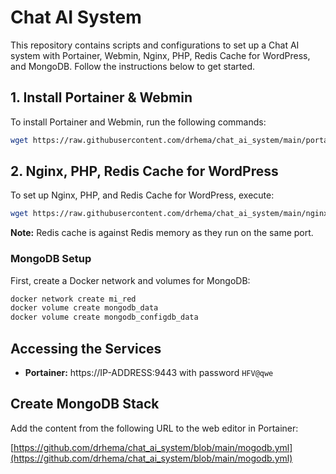 
# Chat AI System

This repository contains scripts and configurations to set up a Chat AI system with Portainer, Webmin, Nginx, PHP, Redis Cache for WordPress, and MongoDB. Follow the instructions below to get started.

## 1. Install Portainer & Webmin

To install Portainer and Webmin, run the following commands:

```bash
wget https://raw.githubusercontent.com/drhema/chat_ai_system/main/portainer.sh && chmod +x portainer.sh && ./portainer.sh
```

## 2. Nginx, PHP, Redis Cache for WordPress

To set up Nginx, PHP, and Redis Cache for WordPress, execute:

```bash
wget https://raw.githubusercontent.com/drhema/chat_ai_system/main/nginx-php-redis.sh && chmod +x nginx-php-redis.sh && ./nginx-php-redis.sh
```

**Note:** Redis cache is against Redis memory as they run on the same port.

### MongoDB Setup

First, create a Docker network and volumes for MongoDB:

```bash
docker network create mi_red
docker volume create mongodb_data
docker volume create mongodb_configdb_data
```

## Accessing the Services

- **Portainer:** https://IP-ADDRESS:9443 with password `HFV@qwe`

## Create MongoDB Stack

Add the content from the following URL to the web editor in Portainer:

[https://github.com/drhema/chat_ai_system/blob/main/mogodb.yml](https://github.com/drhema/chat_ai_system/blob/main/mogodb.yml)
```
